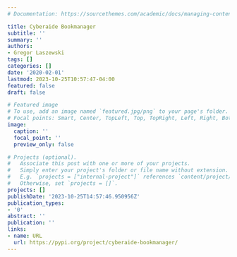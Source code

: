 ```yaml
---
# Documentation: https://sourcethemes.com/academic/docs/managing-content/

title: Cyberaide Bookmanager
subtitle: ''
summary: ''
authors:
- Gregor Laszewski
tags: []
categories: []
date: '2020-02-01'
lastmod: 2023-10-25T10:57:47-04:00
featured: false
draft: false

# Featured image
# To use, add an image named `featured.jpg/png` to your page's folder.
# Focal points: Smart, Center, TopLeft, Top, TopRight, Left, Right, BottomLeft, Bottom, BottomRight.
image:
  caption: ''
  focal_point: ''
  preview_only: false

# Projects (optional).
#   Associate this post with one or more of your projects.
#   Simply enter your project's folder or file name without extension.
#   E.g. `projects = ["internal-project"]` references `content/project/deep-learning/index.md`.
#   Otherwise, set `projects = []`.
projects: []
publishDate: '2023-10-25T14:57:46.950956Z'
publication_types:
- '0'
abstract: ''
publication: ''
links:
- name: URL
  url: https://pypi.org/project/cyberaide-bookmanager/
---
```

